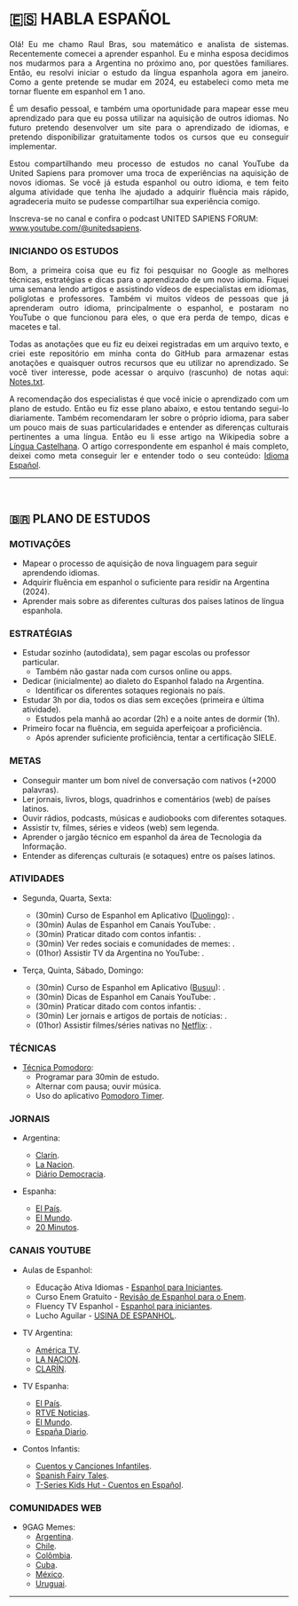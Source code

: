 # :es: HABLA ESPAÑOL

<p align="justify">Olá! Eu me chamo Raul Bras, sou matemático e analista de sistemas. Recentemente comecei a aprender espanhol. Eu e minha esposa decidimos nos mudarmos para a Argentina no próximo ano, por questões familiares. Então, eu resolvi iniciar o estudo da língua espanhola agora em janeiro. Como a gente pretende se mudar em 2024, eu estabeleci como meta me tornar fluente em espanhol em 1 ano.</p>

<p align="justify">É um desafio pessoal, e também uma oportunidade para mapear esse meu aprendizado para que eu possa utilizar na aquisição de outros idiomas. No futuro pretendo desenvolver um site para o aprendizado de idiomas, e pretendo disponibilizar gratuitamente todos os cursos que eu conseguir implementar.</p>

<p align="justify">Estou compartilhando meu processo de estudos no canal YouTube da United Sapiens para promover uma troca de experiências na aquisição de novos idiomas. Se você já estuda espanhol ou outro idioma, e tem feito alguma atividade que tenha lhe ajudado a adquirir fluência mais rápido, agradeceria muito se pudesse compartilhar sua experiência comigo.</p>

Inscreva-se no canal e confira o podcast UNITED SAPIENS FORUM: <a href="https://www.youtube.com/@unitedsapiens">www.youtube.com/@unitedsapiens</a>.


### INICIANDO OS ESTUDOS

<p align="justify">Bom, a primeira coisa que eu fiz foi pesquisar no Google as melhores técnicas, estratégias e dicas para o aprendizado de um novo idioma. Fiquei uma semana lendo artigos e assistindo vídeos de especialistas em idiomas, poliglotas e professores. Também vi muitos vídeos de pessoas que já aprenderam outro idioma, principalmente o espanhol, e postaram no YouTube o que funcionou para eles, o que era perda de tempo, dicas e macetes e tal.</p>

<p align="justify">Todas as anotações que eu fiz eu deixei registradas em um arquivo texto, e criei este repositório em minha conta do GitHub para armazenar estas anotações e quaisquer outros recursos que eu utilizar no aprendizado. Se você tiver interesse, pode acessar o arquivo (rascunho) de notas aqui: <a href="https://github.com/tecnolista/habla-espanol/blob/main/NOTES.txt">Notes.txt</a>.</p>

<p align="justify">A recomendação dos especialistas é que você inicie o aprendizado com um plano de estudo. Então eu fiz esse plano abaixo, e estou tentando segui-lo diariamente. Também recomendaram ler sobre o próprio idioma, para saber um pouco mais de suas particularidades e entender as diferenças culturais pertinentes a uma língua. Então eu li esse artigo na Wikipedia sobre a <a href="https://pt.wikipedia.org/wiki/L%C3%ADngua_castelhana">Língua Castelhana</a>. O artigo correspondente em espanhol é mais completo, deixei como meta conseguir ler e entender todo o seu conteúdo: <a href="https://es.wikipedia.org/wiki/Idioma_espa%C3%B1ol">Idioma Español</a>.</p>

- - -
<br />


## :brazil: PLANO DE ESTUDOS

### MOTIVAÇÕES

* Mapear o processo de aquisição de nova linguagem para seguir aprendendo idiomas.
* Adquirir fluência em espanhol o suficiente para residir na Argentina (2024).
* Aprender mais sobre as diferentes culturas dos países latinos de língua espanhola.



### ESTRATÉGIAS

* Estudar sozinho (autodidata), sem pagar escolas ou professor particular.
    - Também não gastar nada com cursos online ou apps.
* Dedicar (inicialmente) ao dialeto do Espanhol falado na Argentina.
    - Identificar os diferentes sotaques regionais no país.
* Estudar 3h por dia, todos os dias sem exceções (primeira e última atividade).
    - Estudos pela manhã ao acordar (2h) e a noite antes de dormir (1h).
* Primeiro focar na fluência, em seguida aperfeiçoar a proficiência.
    - Após aprender suficiente proficiência, tentar a certificação SIELE.



### METAS

* Conseguir manter um bom nível de conversação com nativos (+2000 palavras).
* Ler jornais, livros, blogs, quadrinhos e comentários (web) de países latinos.
* Ouvir rádios, podcasts, músicas e audiobooks com diferentes sotaques.
* Assistir tv, filmes, séries e videos (web) sem legenda.
* Aprender o jargão técnico em espanhol da área de Tecnologia da Informação.
* Entender as diferenças culturais (e sotaques) entre os países latinos.



### ATIVIDADES

* Segunda, Quarta, Sexta:
    - (30min) Curso de Espanhol em Aplicativo ([Duolingo](https://pt.duolingo.com/)): .
    - (30min) Aulas de Espanhol em Canais YouTube: .
    - (30min) Praticar ditado com contos infantis: .
    - (30min) Ver redes sociais e comunidades de memes: .
    - (01hor) Assistir TV da Argentina no YouTube: .

* Terça, Quinta, Sábado, Domingo:
    - (30min) Curso de Espanhol em Aplicativo ([Busuu](https://www.busuu.com/pt)): .
    - (30min) Dicas de Espanhol em Canais YouTube: .
    - (30min) Praticar ditado com contos infantis: .
    - (30min) Ler jornais e artigos de portais de notícias: .
    - (01hor) Assistir filmes/séries nativas no [Netflix](https://www.netflix.com/browse/original-audio/100396/es?so=az): .



### TÉCNICAS

* [Técnica Pomodoro](https://pt.wikipedia.org/wiki/T%C3%A9cnica_pomodoro):
    - Programar para 30min de estudo.
    - Alternar com pausa; ouvir música.
    - Uso do aplicativo [Pomodoro Timer](https://play.google.com/store/apps/details?id=com.pomodrone.app).



### JORNAIS

* Argentina:
    - [Clarín](https://www.clarin.com/).
    - [La Nacion](https://www.lanacion.com.ar/).
    - [Diário Democracia](https://www.diariodemocracia.com/).

* Espanha:
    - [El País](https://elpais.com/).
    - [El Mundo](https://www.elmundo.es/).
    - [20 Minutos](https://www.20minutos.es/).



### CANAIS YOUTUBE

* Aulas de Espanhol:
    - Educação Ativa Idiomas - [Espanhol para Iniciantes](https://www.youtube.com/watch?v=8F7Wm5ajpFA&list=PL4522A1CF5E79AC16).
    - Curso Enem Gratuito - [Revisão de Espanhol para o Enem](https://www.youtube.com/watch?v=mRHjGmvrarI&list=PLQVUQftDIJQH4apoO4epmkMg6sxeCLEf5).
    - Fluency TV Espanhol - [Espanhol para iniciantes](https://www.youtube.com/watch?v=38trVPMQmOY&list=PLlSAkdWPPRKrYVq4yCqPnuRLPd6rh0pzZ).
    - Lucho Aguilar - [USINA DE ESPANHOL](https://www.youtube.com/@USINADEESPANHOL).

* TV Argentina:
    - [América TV](https://www.youtube.com/@americaenvivo).
    - [LA NACION](https://www.youtube.com/@lanacion).
    - [CLARÍN](https://www.youtube.com/@clarincom).

* TV Espanha:
    - [El País](https://www.youtube.com/@elpais).
    - [RTVE Noticias](https://www.youtube.com/@rtvenoticias).
    - [El Mundo](https://www.youtube.com/@elmundo).
    - [España Diario](https://www.youtube.com/@EspanaDiario).

* Contos Infantis:
    - [Cuentos y Canciones Infantiles](https://www.youtube.com/@FairyTalesSpanish).
    - [Spanish Fairy Tales](https://www.youtube.com/@SpanishFairyTales).
    - [T-Series Kids Hut - Cuentos en Español](https://www.youtube.com/@TSeriesKidsHutCuentosenEspanol).



### COMUNIDADES WEB

* 9GAG Memes:
    - [Argentina](https://9gag.com/tag/argentina).
    - [Chile](https://9gag.com/tag/chile).
    - [Colômbia](https://9gag.com/tag/colombia).
    - [Cuba](https://9gag.com/tag/cuba).
    - [México](https://9gag.com/tag/mexico).
    - [Uruguai](https://9gag.com/tag/uruguay).

- - -
<br/>
